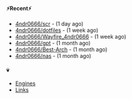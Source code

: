 #### ⚡Recent⚡

- [4ndr0666/scr](https://github.com/4ndr0666/scr) - (1 day ago)
- [4ndr0666/dotfiles](https://github.com/4ndr0666/dotfiles) - (1 week ago)
- [4ndr0666/Wayfire_4ndr0666](https://github.com/4ndr0666/Wayfire_4ndr0666) - (1 week ago)
- [4ndr0666/gpt](https://github.com/4ndr0666/gpt) - (1 month ago)
- [4ndr0666/Best-Arch](https://github.com/4ndr0666/Best-Arch) - (1 month ago)
- [4ndr0666/nas](https://github.com/4ndr0666/nas) - (1 month ago)

#### 💀
- [Engines](https://github.com/hoothin/SearchJumper/discussions/73)
- [Links](https://github.com/4ndr0666/Links/blob/main/README.md)

